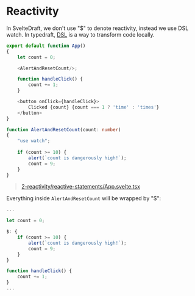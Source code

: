 # Reactivity

In SvelteDraft, we don't use "$" to denote reactivity, instead we use DSL watch. In typedraft, [DSL](https://github.com/mistlog/typedraft-docs/blob/master/concepts/concepts.md#dsl) is a way to transform code locally.

```typescript
export default function App()
{
    let count = 0;

    <AlertAndResetCount/>;

    function handleClick() {
        count += 1;
    }

    <button onClick={handleClick}>
        Clicked {count} {count === 1 ? 'time' : 'times'}
    </button>
}

function AlertAndResetCount(count: number)
{
    "use watch";
    
    if (count >= 10) {
        alert(`count is dangerously high!`);
        count = 9;
    }
}
```

>[2-reactivity/reactive-statements/App.svelte.tsx](https://github.com/mistlog/svelte-draft-tutorial/blob/master/src/examples/2-reactivity/reactive-statements/App.svelte.tsx)

Everything inside `AlertAndResetCount` will be wrapped by "$":

```typescript
...

let count = 0;

$: {
    if (count >= 10) {
        alert(`count is dangerously high!`);
        count = 9;
    }
}

function handleClick() {
    count += 1;
}
...
```